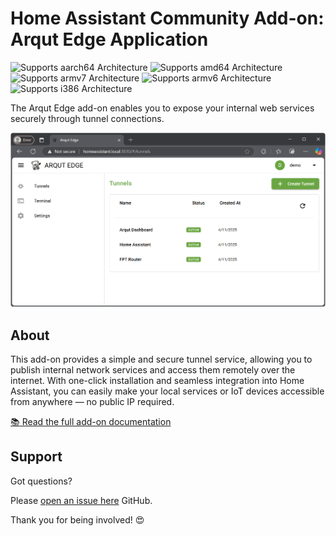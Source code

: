# Home Assistant Community Add-on: Arqut Edge Application

![Supports aarch64 Architecture][aarch64-shield]
![Supports amd64 Architecture][amd64-shield]
![Supports armv7 Architecture][armv7-shield]
![Supports armv6 Architecture][armv6-shield]
![Supports i386 Architecture][i386-shield]

The Arqut Edge add-on enables you to expose your internal web services securely through tunnel connections.

![The Arqut Edge Application add-on](https://github.com/arqut/arqut-ha-addon/blob/main/images/screenshot.png)

## About

This add-on provides a simple and secure tunnel service, allowing you to publish internal network services and access them remotely over the internet. With one-click installation and seamless integration into Home Assistant, you can easily make your local services or IoT devices accessible from anywhere — no public IP required.

[:books: Read the full add-on documentation][docs]

## Support

Got questions?

Please [open an issue here][issue] GitHub.

Thank you for being involved! :heart_eyes:

[aarch64-shield]: https://img.shields.io/badge/aarch64-yes-green.svg
[amd64-shield]: https://img.shields.io/badge/amd64-yes-green.svg
[armv7-shield]: https://img.shields.io/badge/armv7-yes-red.svg
[armv6-shield]: https://img.shields.io/badge/armv6-yes-red.svg
[i386-shield]: https://img.shields.io/badge/i386-no-red.svg
[docs]: https://github.com/arqut/arqut-ha-addon/blob/main/arqut-edge/DOCS.md
[issue]: https://github.com/arqut/arqut-ha-addon/issues
